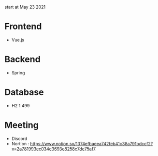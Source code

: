 start at May 23 2021

# Frontend
- Vue.js
# Backend
- Spring
# Database
- H2 1.499

# Meeting
- Discord
- Nortion : https://www.notion.so/1374efbaeea742feb41c38a791bdccf2?v=2a781993ec034c3693e8258c7de75af7 
